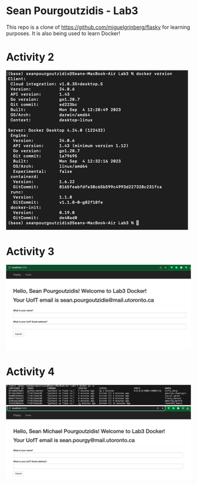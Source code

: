 # Sean Pourgoutzidis - Lab3

This repo is a clone of https://github.com/miguelgrinberg/flasky for learning purposes. It is also being used to learn Docker!

# Activity 2

![Screenshot](Screenshots/Lab3Activity2.png)

# Activity 3

![Screenshot](Screenshots/Lab3Activity3.png)

# Activity 4

![Screenshot](Screenshots/Lab3Activity4P4.png)
![Screenshot](Screenshots/Lab3Activity4P5.png)


